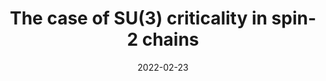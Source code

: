 ---
title: "The case of SU(3) criticality in spin-2 chains"
date: 2022-02-23
authors: C. Li, V. L. Quito, E. Miranda, R., I. Affleck, and <b>PLSL</b>
arxiv_link: https://arxiv.org/abs/2108.10329
pub_link: https://journals.aps.org/prb/abstract/10.1103/PhysRevB.105.085140
magazine: PRB
tags: 
    - symmetry emergence
---